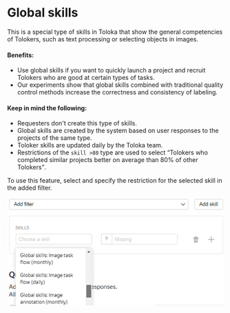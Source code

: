 # Global skills

This is a special type of skills in Toloka that show the general competencies of Tolokers, such as text processing or selecting objects in images.

#### Benefits:

- Use global skills if you want to quickly launch a project and recruit Tolokers who are good at certain types of tasks.
- Our experiments show that global skills combined with traditional quality control methods increase the correctness and consistency of labeling.

#### Keep in mind the following:

- Requesters don't create this type of skills.
- Global skills are created by the system based on user responses to the projects of the same type.
- Toloker skills are updated daily by the Toloka team.
- Restrictions of the `skill >80` type are used to select <q>Tolokers who completed similar projects better on average than 80% of other Tolokers</q>.

To use this feature, select  and specify the restriction for the selected skill in the added filter.

![](../_images/cross-project-skills/cross-project-skills.png)
